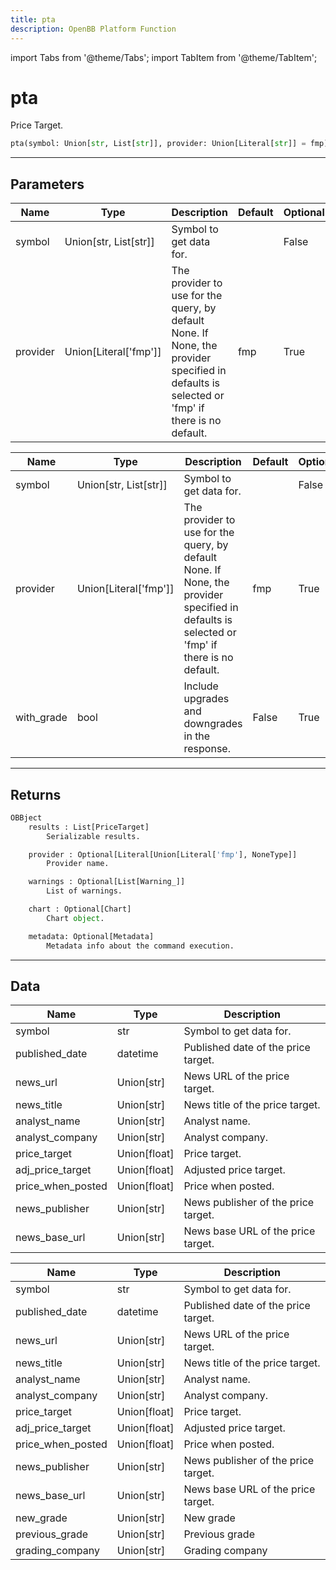 ```yaml
---
title: pta
description: OpenBB Platform Function
---
```


import Tabs from '@theme/Tabs';
import TabItem from '@theme/TabItem';

# pta

Price Target.

```python wordwrap
pta(symbol: Union[str, List[str]], provider: Union[Literal[str]] = fmp)
```

---

## Parameters

<Tabs>
<TabItem value="standard" label="Standard">

| Name | Type | Description | Default | Optional |
| ---- | ---- | ----------- | ------- | -------- |
| symbol | Union[str, List[str]] | Symbol to get data for. |  | False |
| provider | Union[Literal['fmp']] | The provider to use for the query, by default None. If None, the provider specified in defaults is selected or 'fmp' if there is no default. | fmp | True |
</TabItem>

<TabItem value='fmp' label='fmp'>

| Name | Type | Description | Default | Optional |
| ---- | ---- | ----------- | ------- | -------- |
| symbol | Union[str, List[str]] | Symbol to get data for. |  | False |
| provider | Union[Literal['fmp']] | The provider to use for the query, by default None. If None, the provider specified in defaults is selected or 'fmp' if there is no default. | fmp | True |
| with_grade | bool | Include upgrades and downgrades in the response. | False | True |
</TabItem>

</Tabs>

---

## Returns

```python wordwrap
OBBject
    results : List[PriceTarget]
        Serializable results.

    provider : Optional[Literal[Union[Literal['fmp'], NoneType]]
        Provider name.

    warnings : Optional[List[Warning_]]
        List of warnings.

    chart : Optional[Chart]
        Chart object.

    metadata: Optional[Metadata]
        Metadata info about the command execution.
```

---

## Data

<Tabs>
<TabItem value="standard" label="Standard">

| Name | Type | Description |
| ---- | ---- | ----------- |
| symbol | str | Symbol to get data for. |
| published_date | datetime | Published date of the price target. |
| news_url | Union[str] | News URL of the price target. |
| news_title | Union[str] | News title of the price target. |
| analyst_name | Union[str] | Analyst name. |
| analyst_company | Union[str] | Analyst company. |
| price_target | Union[float] | Price target. |
| adj_price_target | Union[float] | Adjusted price target. |
| price_when_posted | Union[float] | Price when posted. |
| news_publisher | Union[str] | News publisher of the price target. |
| news_base_url | Union[str] | News base URL of the price target. |
</TabItem>

<TabItem value='fmp' label='fmp'>

| Name | Type | Description |
| ---- | ---- | ----------- |
| symbol | str | Symbol to get data for. |
| published_date | datetime | Published date of the price target. |
| news_url | Union[str] | News URL of the price target. |
| news_title | Union[str] | News title of the price target. |
| analyst_name | Union[str] | Analyst name. |
| analyst_company | Union[str] | Analyst company. |
| price_target | Union[float] | Price target. |
| adj_price_target | Union[float] | Adjusted price target. |
| price_when_posted | Union[float] | Price when posted. |
| news_publisher | Union[str] | News publisher of the price target. |
| news_base_url | Union[str] | News base URL of the price target. |
| new_grade | Union[str] | New grade |
| previous_grade | Union[str] | Previous grade |
| grading_company | Union[str] | Grading company |
</TabItem>

</Tabs>


